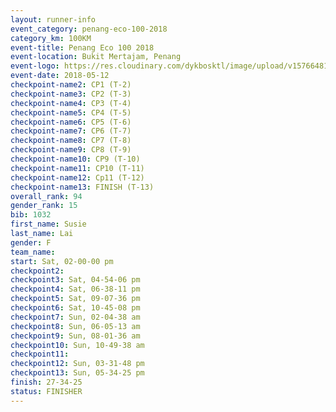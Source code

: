 ```yaml
--- 
layout: runner-info 
event_category: penang-eco-100-2018 
category_km: 100KM 
event-title: Penang Eco 100 2018 
event-location: Bukit Mertajam, Penang 
event-logo: https://res.cloudinary.com/dykbosktl/image/upload/v1576648106/Logo/Logo_lovxhg.jpg 
event-date: 2018-05-12 
checkpoint-name2: CP1 (T-2) 
checkpoint-name3: CP2 (T-3) 
checkpoint-name4: CP3 (T-4) 
checkpoint-name5: CP4 (T-5) 
checkpoint-name6: CP5 (T-6) 
checkpoint-name7: CP6 (T-7) 
checkpoint-name8: CP7 (T-8) 
checkpoint-name9: CP8 (T-9) 
checkpoint-name10: CP9 (T-10) 
checkpoint-name11: CP10 (T-11) 
checkpoint-name12: Cp11 (T-12) 
checkpoint-name13: FINISH (T-13) 
overall_rank: 94
gender_rank: 15
bib: 1032
first_name: Susie
last_name: Lai
gender: F
team_name: 
start: Sat, 02-00-00 pm
checkpoint2: 
checkpoint3: Sat, 04-54-06 pm
checkpoint4: Sat, 06-38-11 pm
checkpoint5: Sat, 09-07-36 pm
checkpoint6: Sat, 10-45-08 pm
checkpoint7: Sun, 02-04-38 am
checkpoint8: Sun, 06-05-13 am
checkpoint9: Sun, 08-01-36 am
checkpoint10: Sun, 10-49-38 am
checkpoint11: 
checkpoint12: Sun, 03-31-48 pm
checkpoint13: Sun, 05-34-25 pm
finish: 27-34-25
status: FINISHER
--- 
```

